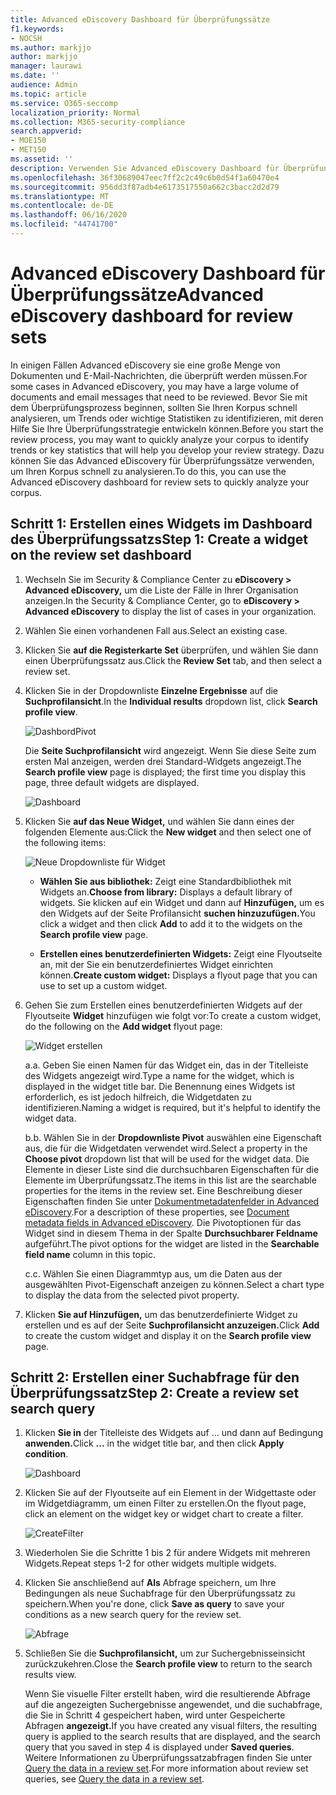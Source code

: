 ```yaml
---
title: Advanced eDiscovery Dashboard für Überprüfungssätze
f1.keywords:
- NOCSH
ms.author: markjjo
author: markjjo
manager: laurawi
ms.date: ''
audience: Admin
ms.topic: article
ms.service: O365-seccomp
localization_priority: Normal
ms.collection: M365-security-compliance
search.appverid:
- MOE150
- MET150
ms.assetid: ''
description: Verwenden Sie Advanced eDiscovery Dashboard für Überprüfungssätze, um Ihren Korpus schnell zu analysieren, um Trends oder wichtige Statistiken zu identifizieren, die Ihnen bei der Entwicklung Ihrer Überprüfungsstrategie helfen.
ms.openlocfilehash: 36f30689047eec7ff2c2c49c6b0d54f1a60470e4
ms.sourcegitcommit: 956dd3f87adb4e6173517550a662c3bacc2d2d79
ms.translationtype: MT
ms.contentlocale: de-DE
ms.lasthandoff: 06/16/2020
ms.locfileid: "44741700"
---
```

# <a name="advanced-ediscovery-dashboard-for-review-sets"></a><span data-ttu-id="96309-103">Advanced eDiscovery Dashboard für Überprüfungssätze</span><span class="sxs-lookup"><span data-stu-id="96309-103">Advanced eDiscovery dashboard for review sets</span></span>

<span data-ttu-id="96309-104">In einigen Fällen Advanced eDiscovery sie eine große Menge von Dokumenten und E-Mail-Nachrichten, die überprüft werden müssen.</span><span class="sxs-lookup"><span data-stu-id="96309-104">For some cases in Advanced eDiscovery, you may have a large volume of documents and email messages that need to be reviewed.</span></span> <span data-ttu-id="96309-105">Bevor Sie mit dem Überprüfungsprozess beginnen, sollten Sie Ihren Korpus schnell analysieren, um Trends oder wichtige Statistiken zu identifizieren, mit deren Hilfe Sie Ihre Überprüfungsstrategie entwickeln können.</span><span class="sxs-lookup"><span data-stu-id="96309-105">Before you start the review process, you may want to quickly analyze your corpus to identify trends or key statistics that will help you develop your review strategy.</span></span> <span data-ttu-id="96309-106">Dazu können Sie das Advanced eDiscovery für Überprüfungssätze verwenden, um Ihren Korpus schnell zu analysieren.</span><span class="sxs-lookup"><span data-stu-id="96309-106">To do this, you can use the Advanced eDiscovery dashboard for review sets to quickly analyze your corpus.</span></span>

## <a name="step-1-create-a-widget-on-the-review-set-dashboard"></a><span data-ttu-id="96309-107">Schritt 1: Erstellen eines Widgets im Dashboard des Überprüfungssatzs</span><span class="sxs-lookup"><span data-stu-id="96309-107">Step 1: Create a widget on the review set dashboard</span></span>

1. <span data-ttu-id="96309-108">Wechseln Sie im Security & Compliance Center zu **eDiscovery > Advanced eDiscovery,** um die Liste der Fälle in Ihrer Organisation anzeigen.</span><span class="sxs-lookup"><span data-stu-id="96309-108">In the Security & Compliance Center, go to **eDiscovery > Advanced eDiscovery** to display the list of cases in your organization.</span></span>
  
2. <span data-ttu-id="96309-109">Wählen Sie einen vorhandenen Fall aus.</span><span class="sxs-lookup"><span data-stu-id="96309-109">Select an existing case.</span></span>
  
3. <span data-ttu-id="96309-110">Klicken Sie **auf die Registerkarte Set** überprüfen, und wählen Sie dann einen Überprüfungssatz aus.</span><span class="sxs-lookup"><span data-stu-id="96309-110">Click the **Review Set** tab, and then select a review set.</span></span>
  
4. <span data-ttu-id="96309-111">Klicken Sie in der Dropdownliste **Einzelne Ergebnisse** auf die **Suchprofilansicht**.</span><span class="sxs-lookup"><span data-stu-id="96309-111">In the **Individual results** dropdown list, click **Search profile view**.</span></span> 

   ![DashbordPivot](../media/dashboardpivot.png)

   <span data-ttu-id="96309-113">Die **Seite Suchprofilansicht** wird angezeigt. Wenn Sie diese Seite zum ersten Mal anzeigen, werden drei Standard-Widgets angezeigt.</span><span class="sxs-lookup"><span data-stu-id="96309-113">The **Search profile view** page is displayed; the first time you display this page, three default widgets are displayed.</span></span>

   ![Dashboard](../media/dashboardonly.png)
  
5. <span data-ttu-id="96309-115">Klicken Sie **auf das Neue Widget,** und wählen Sie dann eines der folgenden Elemente aus:</span><span class="sxs-lookup"><span data-stu-id="96309-115">Click the **New  widget** and then select one of the following items:</span></span>

   ![Neue Dropdownliste für Widget](../media/NewWidgetDropdownBox.png)

   - <span data-ttu-id="96309-117">**Wählen Sie aus bibliothek:** Zeigt eine Standardbibliothek mit Widgets an.</span><span class="sxs-lookup"><span data-stu-id="96309-117">**Choose from library:** Displays a default library of widgets.</span></span> <span data-ttu-id="96309-118">Sie klicken auf ein Widget und dann auf **Hinzufügen,** um es den Widgets auf der Seite Profilansicht **suchen hinzuzufügen.**</span><span class="sxs-lookup"><span data-stu-id="96309-118">You click a widget and then click **Add** to add it to the widgets on the **Search profile view** page.</span></span>
  
   - <span data-ttu-id="96309-119">**Erstellen eines benutzerdefinierten Widgets:** Zeigt eine Flyoutseite an, mit der Sie ein benutzerdefiniertes Widget einrichten können.</span><span class="sxs-lookup"><span data-stu-id="96309-119">**Create custom widget:** Displays a flyout page that you can use to set up a custom widget.</span></span> 

6. <span data-ttu-id="96309-120">Gehen Sie zum Erstellen eines benutzerdefinierten Widgets auf der Flyoutseite **Widget** hinzufügen wie folgt vor:</span><span class="sxs-lookup"><span data-stu-id="96309-120">To create a custom widget, do the following on the **Add widget** flyout page:</span></span>

   ![Widget erstellen](../media/addwidget.png)

    <span data-ttu-id="96309-122">a.</span><span class="sxs-lookup"><span data-stu-id="96309-122">a.</span></span> <span data-ttu-id="96309-123">Geben Sie einen Namen für das Widget ein, das in der Titelleiste des Widgets angezeigt wird.</span><span class="sxs-lookup"><span data-stu-id="96309-123">Type a name for the widget, which is displayed in the widget title bar.</span></span> <span data-ttu-id="96309-124">Die Benennung eines Widgets ist erforderlich, es ist jedoch hilfreich, die Widgetdaten zu identifizieren.</span><span class="sxs-lookup"><span data-stu-id="96309-124">Naming a widget is required, but it's helpful to identify the widget data.</span></span>

    <span data-ttu-id="96309-125">b.</span><span class="sxs-lookup"><span data-stu-id="96309-125">b.</span></span> <span data-ttu-id="96309-126">Wählen Sie in der **Dropdownliste Pivot** auswählen eine Eigenschaft aus, die für die Widgetdaten verwendet wird.</span><span class="sxs-lookup"><span data-stu-id="96309-126">Select a property in the **Choose pivot** dropdown list that will be used for the widget data.</span></span> <span data-ttu-id="96309-127">Die Elemente in dieser Liste sind die durchsuchbaren Eigenschaften für die Elemente im Überprüfungssatz.</span><span class="sxs-lookup"><span data-stu-id="96309-127">The items in this list are the searchable properties for the items in the review set.</span></span> <span data-ttu-id="96309-128">Eine Beschreibung dieser Eigenschaften finden Sie unter [Dokumentmetadatenfelder in Advanced eDiscovery](document-metadata-fields-in-Advanced-eDiscovery.md).</span><span class="sxs-lookup"><span data-stu-id="96309-128">For a description of these properties, see [Document metadata fields in Advanced eDiscovery](document-metadata-fields-in-Advanced-eDiscovery.md).</span></span> <span data-ttu-id="96309-129">Die Pivotoptionen für das Widget sind in diesem Thema in der Spalte **Durchsuchbarer Feldname** aufgeführt.</span><span class="sxs-lookup"><span data-stu-id="96309-129">The pivot options for the widget are listed in the **Searchable field name** column in this topic.</span></span>

    <span data-ttu-id="96309-130">c.</span><span class="sxs-lookup"><span data-stu-id="96309-130">c.</span></span> <span data-ttu-id="96309-131">Wählen Sie einen Diagrammtyp aus, um die Daten aus der ausgewählten Pivot-Eigenschaft anzeigen zu können.</span><span class="sxs-lookup"><span data-stu-id="96309-131">Select a chart type to display the data from the selected pivot property.</span></span>

  6. <span data-ttu-id="96309-132">Klicken **Sie auf Hinzufügen,** um das benutzerdefinierte Widget zu erstellen und es auf der Seite **Suchprofilansicht anzuzeigen.**</span><span class="sxs-lookup"><span data-stu-id="96309-132">Click **Add** to create the custom widget and display it on the **Search profile view** page.</span></span>

## <a name="step-2-create-a-review-set-search-query"></a><span data-ttu-id="96309-133">Schritt 2: Erstellen einer Suchabfrage für den Überprüfungssatz</span><span class="sxs-lookup"><span data-stu-id="96309-133">Step 2: Create a review set search query</span></span>

1. <span data-ttu-id="96309-134">Klicken **Sie in** der Titelleiste des Widgets auf ... und dann auf Bedingung **anwenden.**</span><span class="sxs-lookup"><span data-stu-id="96309-134">Click **...** in the widget title bar, and then click **Apply condition**.</span></span>

   ![Dashboard](../media/searchprofilehome.png)

2. <span data-ttu-id="96309-136">Klicken Sie auf der Flyoutseite auf ein Element in der Widgettaste oder im Widgetdiagramm, um einen Filter zu erstellen.</span><span class="sxs-lookup"><span data-stu-id="96309-136">On the flyout page, click an element on the widget key or widget chart to create a filter.</span></span>

   ![CreateFilter](../media/applyconditionfilter.png)

3. <span data-ttu-id="96309-138">Wiederholen Sie die Schritte 1 bis 2 für andere Widgets mit mehreren Widgets.</span><span class="sxs-lookup"><span data-stu-id="96309-138">Repeat steps 1-2 for other widgets multiple widgets.</span></span> 

4. <span data-ttu-id="96309-139">Klicken Sie anschließend auf **Als** Abfrage speichern, um Ihre Bedingungen als neue Suchabfrage für den Überprüfungssatz zu speichern.</span><span class="sxs-lookup"><span data-stu-id="96309-139">When you're done, click **Save as query** to save your conditions as a new search query for the review set.</span></span>

   ![Abfrage](../media/savequery.png)

5. <span data-ttu-id="96309-141">Schließen Sie die **Suchprofilansicht,** um zur Suchergebnisseinsicht zurückzukehren.</span><span class="sxs-lookup"><span data-stu-id="96309-141">Close the **Search profile view** to return to the search results view.</span></span>

   <span data-ttu-id="96309-142">Wenn Sie visuelle Filter erstellt haben, wird die resultierende Abfrage auf die angezeigten Suchergebnisse angewendet, und die suchabfrage, die Sie in Schritt 4 gespeichert haben, wird unter Gespeicherte Abfragen **angezeigt.**</span><span class="sxs-lookup"><span data-stu-id="96309-142">If you have created any visual filters, the resulting query is applied to the search results that are displayed, and the search query that you saved in step 4 is displayed under **Saved queries**.</span></span> <span data-ttu-id="96309-143">Weitere Informationen zu Überprüfungssatzabfragen finden Sie unter [Query the data in a review set](review-set-search.md).</span><span class="sxs-lookup"><span data-stu-id="96309-143">For more information about review set queries, see [Query the data in a review set](review-set-search.md).</span></span>
